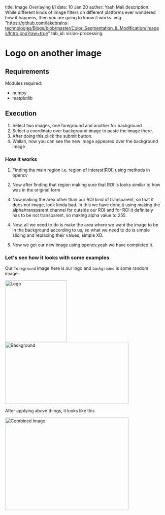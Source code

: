 title: Image Overlaying I/I 
date: 10 Jan 20
auther: Yash Mali
description: While different kinds of image filters on different platforms ever wondered how it happens, then you are going to know it works.
img: "https://github.com/lakebrains-technologies/Blogs/blob/master/Color_Segmentation_&_Modification/images/Intro.png?raw=true"
tab_id: vision-processing

# Logo on another image

## Requirements

Modules required:

- numpy
- matplotlib

## Execution

1. Select two images, one foreground and another for background
2. Select a coordinate over background image to paste the image there.
3. After doing this,click the submit button.
4. Wallah, now you can see the new image appeared over the background image

### How it works

1. Finding the main region i.e. region of interest(ROI) using methods in opencv

2. Now after finding that region making sure that ROI is looks similar to how was in the original form

3. Now,making the area other than our ROI kind of transparent, so that it does not image, look kinda bad. In this we have done,it using making the alpha/transparent channel for outside our  ROI and for ROI it definitely has to be not transparent, so making alpha value to 255.

4. Now, all we need to do is make the area where we want the image to be in the background according to us, so what we need to do is simple slicing and replacing their values, simple XD.

5. Now we get our new image using opencv,yeah we have completed  it.

### Let's see how it looks with some examples

Our ``foreground`` image here is our  logo and ``background`` is some random image

<img src="img2.png" alt="Logo" width="200"/> 

<br>

<img src="image_ko.png" alt="Background" width="400" height="200"/> 

After applying above things, it looks like this  

<img src="combined_image.png" alt="Combined Image" width="400" height="300"/>